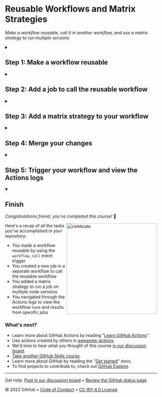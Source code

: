 <!--
  <<< Author notes: Header of the course >>>
  Read <https://skills.github.com/quickstart> for more information about how to build courses using this template.
  Include a 1280×640 image, course name in sentence case, and a concise description in emphasis.
  In your repository settings: enable template repository, add your 1280×640 social image, auto delete head branches.
  Next to "About", add description & tags; disable releases, packages, & environments.
  Add your open source license, GitHub uses Creative Commons Attribution 4.0 International.
-->

# Reusable Workflows and Matrix Strategies

_Make a workflow reusable, call it in another workflow, and use a matrix strategy to run multiple versions_

<!--
  <<< Author notes: Start of the course >>>
  Include start button, a note about Actions minutes,
  and tell the learner why they should take the course.
  Each step should be wrapped in <details>/<summary>, with an `id` set.
  The start <details> should have `open` as well.
  Do not use quotes on the <details> tag attributes.
-->

<!--step0

Reusable workflows offer a simple and powerful way to avoid copying and pasting workflows across your repositories, and adding a matrix strategy lets you use variables in a single job definition to automatically create multiple job runs. 

- **Who is this for**: Developers, DevOps engineers, students, managers, teams, GitHub users.
- **What you'll learn**: How to create and use reusable workflows, create a matrix strategy, trigger workflows, and find workflow logs.
- **What you'll build**: An Actions workflow with a matrix strategy that calls a reusable workflow to output multiple verisions of node. 
- **Prerequisites**: In this course you will work with pull requests and YAML workflow files. We recommend you take the [Introduction to GitHub](https://github.com/skills/introduction-to-github) course first or be familiar with GitHub basics, and the [Hello GitHub Actions](https://github.com/skills/hello-github-actions) course for an introduction to GitHub Actions and workflow files.
- **How long**: This course is five steps long and can be finished in less than one hour.
- **Attribution**: This Skills course was inspired by a [demo video](https://www.youtube.com/watch?v=MBpyouQtY_M) created by Mickey Gousset ([@mickeygousset](https://github.com/mickeygousset)).

## How to start this course

1. Above these instructions, right-click **Use this template** and open the link in a new tab.
   ![Use this template](https://user-images.githubusercontent.com/1221423/169618716-fb17528d-f332-4fc5-a11a-eaa23562665e.png)
2. In the new tab, follow the prompts to create a new repository.
   - For owner, choose your personal account or an organization to host the repository.
   - We recommend creating a public repository—private repositories will [use Actions minutes](https://docs.github.com/en/billing/managing-billing-for-github-actions/about-billing-for-github-actions).
   ![Create a new repository](https://user-images.githubusercontent.com/1221423/169618722-406dc508-add4-4074-83f0-c7a7ad87f6f3.png)
3. After your new repository is created, wait about 20 seconds, then refresh the page. Follow the step-by-step instructions in the new repository's README.

endstep0-->

<!--
  <<< Author notes: Step 1 >>>
  Choose 3-5 steps for your course.
  The first step is always the hardest, so pick something easy!
  Link to docs.github.com for further explanations.
  Encourage users to open new tabs for steps!
  TBD-step-1-notes.
-->

<details id=1>
<summary><h2>Step 1: Make a workflow reusable</h2></summary>

_Welcome to "Reusable Workflows and Matrix Strategies"! :wave:_

You can do a lot with GitHub Actions! You can automate repetitive tasks, build continuous integration and continuous deployment pipelines, and customize essentially any part of your software development workflow. It doesn't matter if you're just learning about workflows and GitHub Actions for the first time or you're well exerpienced with the process, you'll quickly find yourself repeating automation jobs and steps within the same workflow, and even using the dreaded copy and paste method for workflows across multiple repositories. 

Is there a solution to reduce these repetitive tasks? Yes, I'm glad you asked :wink: Enter **reusable workflows**, a simple and powerful way to avoid copying and pasting workflows across your repositories.

**What are the benefits of using reusable workflows?**: Reusable workflows are … reusable. Reusable workflows let you DRY (don’t repeat yourself) your Actions configurations, so you don’t need to copy and paste your workflows from one repository to another.

- Case in point: if you have three different Node applications and you’re building them all the same way, you can use one reusable workflow instead of copying and pasting your workflows again and again.

**I have a workflow, how do I make it reusable?**: A reusable workflow is just like any GitHub Actions workflow with one key difference: it includes a `workflow_call` event trigger, similar to event triggers like `push`, `issues`, and `workflow_dispatch`. This means that all you need to do to make a workflow reusable is to use the workflow call trigger. 

Let's get started with our first step to see how this would work! 

### :keyboard: Activity: Add a `workflow_call` trigger to a workflow

1. Open a new browser tab, and navigate to this same repository. Then, work on the steps in your second tab while you read the instructions in this tab.
1. Navigate to the **Code** tab.
1. From the **main** branch dropdown, click on the **reusable-workflow** branch.
1. Navigate to the `.github/workflows/` folder, then select the **reusable-workflow.yml** file.
1. Replace the `workflow_dispatch` event trigger with the `workflow_call` event trigger. It should look like the following:
   
   ```yaml
      name: Reusable Workflow

      on:
        workflow_call:
          inputs:
            node:
              required: true
              type: string
   ```
1. To commit your changes, click **Start commit**, and then **Commit changes**.
1. Wait about 20 seconds for actions to run, then refresh this page (the one you're following instructions from) and an action will automatically close this step and open the next one.

</details>

<!--
  <<< Author notes: Step 2 >>>
  Start this step by acknowledging the previous step.
  Define terms and link to docs.github.com.
  TBD-step-2-notes.
-->

<details id=2>
<summary><h2>Step 2: Add a job to call the reusable workflow</h2></summary>

_Nice work! :tada: You made a workflow reusable!_

Now that you have a reusable workflow, you can call it in another workflow within a new or existing job. But before we do that, let's take a minute to understand what our reusable workflow is doing by looking at the content of the file.

**Understanding the file contents of your reusable workflow**

```yaml
name: Reusable Workflow

on:
  workflow_call:
    inputs:
      node:
        required: true
        type: string
        
jobs: 

  build:
  
    runs-on: ubuntu-latest
    
    steps:
    
      - uses: actions/checkout@v3
      
      - name: Output the input value
        run: |
         echo "The node version to use is: ${{ inputs.node }}"
```

The resuable workflow requires an `input` of `node` in order for the workflow to work. You need to make sure that the other workflow you are using to call this reusable workflow outputs a node version. If a node input is detected, the workflow will kick off a job called `build` that runs on ubuntu-latest. 

The step within the `build` job uses an action called `checkout@v3` to checkout the code and then a step to output the input value by running an echo command to print to the Actions log console the following message, `The node version to use is: ${{ inputs.node }}`. The node input here is the output node value you need to have in your other workflow.
  
Okay, now that we know what the reusable workflow is doing, let's now add a new job to another workflow called **my-starter-workflow** to call our reusable workflow. We can do this by using the `uses:` command and then setting the path to the workflow we want to use. We also need to make sure we define that node input or the reusable workflow won't work.

### :keyboard: Activity: Add a job to your workflow to call the reusable workflow

1. Navigate to the `.github/workflows/` folder and open the `my-starter-workflow.yml` file.
1. Add a new job to the workflow called `call-reusable-workflow`.
1. Add a `uses` command and path the command to the `reusable-workflow.yml` file.
1. Add a `with` command to pass in a `node` paramater and set the value to `14`. 

   ```yaml
   call-reusable-workflow:
     uses: ./.github/workflows/reusable-workflow.yml
     with:
       node: 14   
   ```
1. To commit your changes, click **Start commit**, and then **Commit changes**.
1. Wait about 20 seconds for actions to run, then refresh this page (the one you're following instructions from) and an action will automatically close this step and open the next one.

</details>

<!--
  <<< Author notes: Step 3 >>>
  Start this step by acknowledging the previous step.
  Define terms and link to docs.github.com.
  TBD-step-3-notes.
-->

<details id=3>
<summary><h2>Step 3: Add a matrix strategy to your workflow</h2></summary>

_Well done! :sparkles:_

Your **My Starter Workflow** now has a job that outputs the node version of 14 and calls the reusable workflow called **Reusable Workflow**. It then prints a message to the Actions logs of the node version for the build. Now, we haven't checked the Actions logs at the point to see the message, but don't worry, we'll get there after this next step. Let's improve our **My Starter Workflow** a little more but adding a matrix strategy. 
  
**What is a matrix strategy**: A matrix strategy lets you use variables in a single job definition to automatically create multiple job runs that are based on the combinations of the variables. For example, you can use a matrix strategy to test your code in multiple versions of a language or on multiple operating systems. Below is an example:

```yaml
jobs:
  example_matrix:
    strategy:
      matrix:
        version: [10, 12, 14]
        os: [ubuntu-latest, windows-latest]
```
To define a matrix strategy inside a job, you first need to define the matrix with the keyword `strategy` followed by the nested keyword `matrix`. You can then define variables for the matrix. In the above example, the variables are `version` with the values of `10, 12, and 14`, and another variable called `os` with the values of `ubuntu-latest and windows latest`. 
  
The `example_matrix` job will run for each possible combination of the variables. So, in the above example, the workflow will run six jobs, one for each combination of the os and version variables. If you want to run a job for multiple versions, using a matrix strategy is a great solution over writing out 6 different jobs. 
  
Let's add a matrix strategy to the **My Starter Workflow** so we can run our job on different versions of node instead of the hard-coded single verison of 14.

### :keyboard: Activity: Use a matrix strategy to run multiple versions

1. In the same `my-starter-workflow.yml` file, add a `strategy` keyword under the `call-reusable-workflow` job.
1. Under `strategy`, add a `matrix` keyword.
1. Define the `nodeversion` variable to run over the following versions of node `[14, 16, 18, 20]`.
1. Replace the hard-coded `node` paramter of 14 used in the `with` command, and call the `nodeversion` in the matrix by using the following syntax `${{ matrix.nodeversion }}`. Below is that your job should look like:

   ```yaml
   call-reusable-workflow:
     strategy:
       matrix:
         nodeversion: [14, 16, 18, 20]
     uses: ./.github/workflows/reusable-workflow.yml
     with:
       node: ${{ matrix.nodeversion }}   
   ```
1. To commit your changes, click **Start commit**, and then **Commit changes**.
1. Wait about 20 seconds for actions to run, then refresh this page (the one you're following instructions from) and an action will automatically close this step and open the next one.

</details>

<!--
  <<< Author notes: Step 4 >>>
  Start this step by acknowledging the previous step.
  Define terms and link to docs.github.com.
  TBD-step-4-notes.
-->

<details id=4>
<summary><h2>Step 4: Merge your changes</h2></summary>

_Nicely done! :partying_face:_

You've added a matrix strategy to your workflow file that is now running on four different versions of node `[14, 16, 18, 20]` instead of the single hard-coded version of only `14`. 

You may not have noticed yet, but I've opened up a pull request called **Reusable workflow example** that is linked to the branch you've been making your file changes to (**reusable-workflow**). Let's navigate to this pull request and merge it so that your workflow file changes will be part of the `main` branch.

### :keyboard: Activity: Create and merge your pull request

1. In your repo, click on the **Pull requests** tab.
1. Click on the **Reusable workflow example** pull request.
1. Click **Merge pull request**, then click **Confirm merge**.
1. Optionally, click **Delete branch** to delete your `reusable-workflow` branch.
1. Wait about 20 seconds for actions to run, then refresh this page (the one you're following instructions from) and an action will automatically close this step and open the next one.


</details>

<!--
  <<< Author notes: Step 5 >>>
  Start this step by acknowledging the previous step.
  Define terms and link to docs.github.com.
  TBD-step-5-notes.
-->

<details id=5>
<summary><h2>Step 5: Trigger your workflow and view the Actions logs</h2></summary>

_You're almost done. Last step! :heart:_
  
Now that the changes have been merged into the `main` branch, let's trigger the **My Starter Workflow** workflow to see everyting in action! But before we do, let's recall what we should expect to see before we run the workflow. 
  - We should expect to see five jobs running from our *My Starter Workflow**. Do you remember which ones? We have the `build` job and then the `call-reusable-workflow` job that has the matrix strategy.
    ![Screen Shot 2022-09-08 at 9 53 52 AM](https://user-images.githubusercontent.com/6351798/189220189-97361a5e-eecf-4666-a859-e0587354bafe.png)
  - We should also expect to see the echo message printed as an output from the reusable workflow with the node version for each of the matrix version jobs. 
    ![Screen Shot 2022-09-08 at 9 52 41 AM](https://user-images.githubusercontent.com/6351798/189220620-0576540a-366f-44e1-866c-2955af399cdb.png)

### :keyboard: Activity: Run the My Starter Workflow and view the Actions logs

1. Navigate to the **Actions** tab in your repo.
1. Choose the **My Starter Workflow** workflow from the left, and select the **Run workflow** button and run the workflow on the **Main** branch.
1. Wait a few seconds for the workflow run to appear in the queue. Once it shows, select the **My Starter Workflow** from the workflow runs queue.

Notice the list of build jobs on the left. One for the `build` job and four for the different node versions (14, 16, 18, 20) that you are running from your matrix. When one of the node version jobs complete, you can select that job and view the Actions logs for the **Output the input value**. This will print out the message from the reusable workflow file.
  
When you're done reviewing the Actions logs, return here and refresh the page to finish the course! 🎉



</details>

<!--
  <<< Author notes: Finish >>>
  Review what we learned, ask for feedback, provide next steps.
-->

<details id=X open>
<summary><h2>Finish</h2></summary>

_Congratulations friend, you've completed this course!_ 🎉

<img src="https://octodex.github.com/images/skatetocat.png" alt=celebrate width=300 align=right>

Here's a recap of all the tasks you've accomplished in your repository:

- You made a workflow reusable by using the `workflow_call` event trigger
- You created a new job in a separate workflow to call the reusable workflow
- You added a matrix strategy to run a job on multiple node versions
- You navigated through the Actions logs to view the workflow runs and results from specific jobs
 
### What's next?

- Learn more about GitHub Actions by reading "[Learn GitHub Actions](https://docs.github.com/actions/learn-github-actions)".
- Use actions created by others in [awesome-actions](https://github.com/sdras/awesome-actions).
- We'd love to hear what you thought of this course [in our discussion board](https://github.com/skills/.github/discussions).
- [Take another GitHub Skills course](https://github.com/skills).
- Learn more about GitHub by reading the "[Get started](https://docs.github.com/get-started)" docs.
- To find projects to contribute to, check out [GitHub Explore](https://github.com/explore).

</details>

<!--
  <<< Author notes: Footer >>>
  Add a link to get support, GitHub status page, code of conduct, license link.
-->

---

Get help: [Post in our discussion board](https://github.com/skills/.github/discussions) &bull; [Review the GitHub status page](https://www.githubstatus.com/)

&copy; 2022 GitHub &bull; [Code of Conduct](https://www.contributor-covenant.org/version/2/1/code_of_conduct/code_of_conduct.md) &bull; [CC-BY-4.0 License](https://creativecommons.org/licenses/by/4.0/legalcode)
